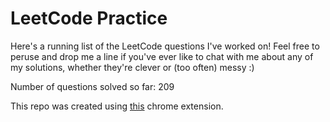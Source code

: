 # LeetCode Practice

Here's a running list of the LeetCode questions I've worked on! Feel free to peruse and drop me a line if you've ever like to chat with me about any of my solutions, whether they're clever or (too often) messy :)

Number of questions solved so far: 209

This repo was created using [this](https://github.com/QasimWani/LeetHub) chrome extension.
